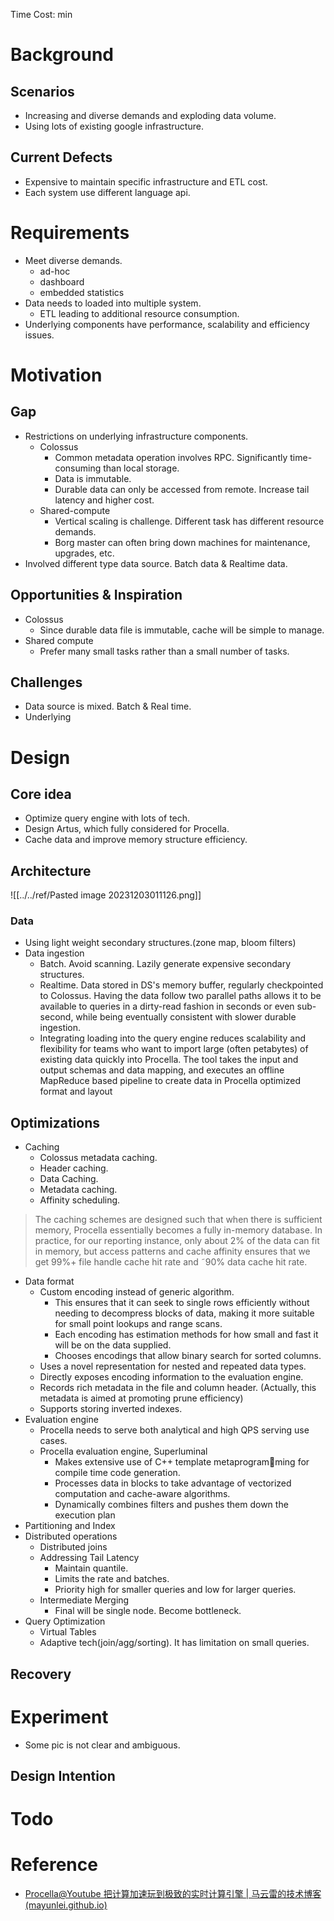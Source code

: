 Time Cost: min
# Background
## Scenarios
* Increasing and diverse demands and exploding data volume.
* Using lots of existing google infrastructure.

## Current Defects
* Expensive to maintain specific infrastructure and ETL cost.
* Each system use different language api.

# Requirements
* Meet diverse demands.
	* ad-hoc
	* dashboard
	* embedded statistics
* Data needs to loaded into multiple system. 
	* ETL leading to additional resource consumption.
 * Underlying components have performance, scalability and efficiency issues.

# Motivation
## Gap 
* Restrictions on underlying infrastructure components.
	* Colossus
		* Common metadata operation involves RPC. Significantly time-consuming than local storage.
		* Data is immutable.
		* Durable data can only be accessed from remote. Increase tail latency and higher cost.
	* Shared-compute
		* Vertical scaling is challenge. Different task has different resource demands.
		* Borg master can often bring down machines for maintenance, upgrades, etc.
* Involved different type data source. Batch data & Realtime data.

## Opportunities & Inspiration
* Colossus
	* Since durable data file is immutable, cache will be simple to manage.
* Shared compute
	* Prefer many small tasks rather than a small number of tasks.

## Challenges
* Data source is mixed. Batch & Real time.
* Underlying 


# Design
## Core idea
* Optimize query engine with lots of tech.
* Design Artus, which fully considered for Procella.
* Cache data and improve memory structure efficiency.

## Architecture
![[../../ref/Pasted image 20231203011126.png]]

### Data
* Using light weight secondary structures.(zone map, bloom filters)
* Data ingestion
	* Batch. Avoid scanning. Lazily generate expensive secondary structures. 
	* Realtime. Data stored in DS's memory buffer, regularly checkpointed to Colossus. Having the data follow two parallel paths allows it to be available to queries in a dirty-read fashion in seconds or even sub-second, while being eventually consistent with slower durable ingestion.
	* Integrating loading into the query engine reduces scalability and flexibility for teams who want to import large (often petabytes) of existing data quickly into Procella. The tool takes the input and output schemas and data mapping, and executes an offline MapReduce based pipeline to create data in Procella optimized format and layout

## Optimizations
* Caching
	* Colossus metadata caching.
	* Header caching.
	* Data Caching.
	* Metadata caching.
	* Affinity scheduling. 
> The caching schemes are designed such that when there is sufficient memory, Procella essentially becomes a fully in-memory database. In practice, for our reporting instance, only about 2% of the data can fit in memory, but access patterns and cache affinity ensures that we get 99%+ file handle cache hit rate and ˜90% data cache hit rate.

* Data format
	* Custom encoding instead of generic algorithm. 
		* This ensures that it can seek to single rows efficiently without needing to decompress blocks of data, making it more suitable for small point lookups and range scans. 
		* Each encoding has estimation methods for how small and fast it will be on the data supplied.
		* Chooses encodings that allow binary search for sorted columns.
	* Uses a novel representation for nested and repeated data types.
	* Directly exposes encoding information to the evaluation engine.
	* Records rich metadata in the file and column header. (Actually, this metadata is aimed at promoting prune efficiency)
	* Supports storing inverted indexes.
* Evaluation engine
	* Procella needs to serve both analytical and high QPS serving use cases.
	* Procella evaluation engine, Superluminal
		* Makes extensive use of C++ template metaprogramming for compile time code generation.
		* Processes data in blocks to take advantage of vectorized computation and cache-aware algorithms.
		* Dynamically combines filters and pushes them down the execution plan
* Partitioning and Index
* Distributed operations
	* Distributed joins
	* Addressing Tail Latency
		* Maintain quantile.
		* Limits the rate and batches.
		* Priority high for smaller queries and low for larger queries.
	* Intermediate Merging
		* Final will be single node. Become bottleneck.
* Query Optimization
	* Virtual Tables
	* Adaptive tech(join/agg/sorting). It has limitation on small queries.


## Recovery

# Experiment
* Some pic is not clear and ambiguous.

## Design Intention


# Todo


# Reference
* [Procella@Youtube 把计算加速玩到极致的实时计算引擎 | 马云雷的技术博客 (mayunlei.github.io)](https://mayunlei.github.io/2020/05/20/Procella-Youtube-%E6%8A%8A%E8%AE%A1%E7%AE%97%E5%8A%A0%E9%80%9F%E7%8E%A9%E5%88%B0%E6%9E%81%E8%87%B4%E7%9A%84%E5%AE%9E%E6%97%B6%E8%AE%A1%E7%AE%97%E5%BC%95%E6%93%8E/)